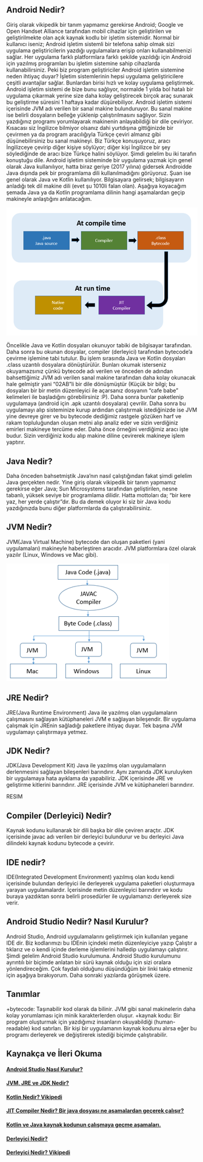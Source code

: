 ## Android Nedir? 
Giriş olarak vikipedik bir tanım yapmamız gerekirse Android; Google ve Open Handset Alliance tarafından mobil cihazlar için geliştirilen ve geliştirilmekte olan açık kaynak kodlu bir işletim 
sistemidir.
Normal bir kullanıcı iseniz; Android işletim sistemli bir telefona sahip olmak sizi uygulama geliştiricilerin yazdığı uygulamalara erişip onları kullanabilmenizi sağlar. Her uygulama farklı platformlara farklı şekilde yazıldığı için Android için yazılmış programları bu işletim sistemine sahip cihazlarda kullanabilirsiniz.
Peki biz program geliştiriciler Android işletim sistemine neden ihtiyaç duyar? İşletim sistemlerinin hepsi uygulama geliştiricilere çeşitli avantajlar sağlar. Bunlardan birisi hızlı ve kolay uygulama geliştirmek. Android işletim sistemi de bize bunu sağlıyor, normalde 1 yılda bol hatalı bir uygulama çıkarmak yerine size daha kolay geliştirecek birçok araç sunarak bu geliştirme süresini 1 haftaya kadar düşürebiliyor.
Android işletim sistemi içerisinde JVM adı verilen bir sanal makine bulunduruyor. Bu sanal makine ise belirli dosyaların belleğe yüklenip çalıştırılmasını sağlıyor. Sizin yazdığınız programı yorumlayarak makinenin anlayabildiği bir dile çeviriyor. Kısacası siz İngilizce bilmiyor olsanız dahi yurtdışına gittiğinizde bir çevirmen ya da program aracılığıyla Türkçe çeviri almanız gibi düşünebilirsiniz bu sanal makineyi. Biz Türkçe konuşuyoruz, aracı İngilizceye çevirip diğer kişiye söylüyor; diğer kişi İngilizce bir şey söylediğinde de aracı bize Türkçe halini söylüyor.
Şimdi gelelim bu iki tarafın konuştuğu dile. Android işletim sisteminde bir uygulama yazmak için genel olarak Java kullanılıyor, hatta biraz geriye (2017 yılına) gidersek Androidde Java dışında pek bir programlama dili kullanılmadığını görüyoruz. Şuan ise genel olarak Java ve Kotlin kullanılıyor.
Bilgisayara gelirsek; bilgisayarın anladığı tek dil makine dili (evet şu 1010li falan olan). Aşağıya koyacağım şemada Java ya da Kotlin programlama dilinin hangi aşamalardan geçip makineyle anlaştığını anlatacağım. 

![Kaynak Kodundan Makine Diline](https://github.com/Ritotwo/Android-Egitimi/blob/master/Androide%20giri%C5%9F/Androide%20Giri%C5%9F%201%20-%20Genel%20Tan%C4%B1mlar/java-to-machine.png)

Öncelikle Java ve Kotlin dosyaları okunuyor tabiki de bilgisayar tarafından. Daha sonra bu okunan dosyalar, compiler (derleyici) tarafından bytecode’a çevirme işlemine tabi tutulur. Bu işlem sırasında Java ve Kotlin dosyaları .class uzantılı dosyalara dönüştürülür. Bunları okumak isterseniz okuyamazsınız çünkü bytecode adı verilen ve önceden de adından bahsettiğimiz JVM adı verilen sanal makine tarafından daha kolay okunacak hale gelmiştir yani “02AB”li bir dile dönüşmüştür (Küçük bir bilgi; bu dosyaları bir bir metin düzenleyici ile açarsanız dosyanın “cafe babe” kelimeleri ile başladığını görebilirsiniz :P). Daha sonra bunlar paketlenip uygulamaya (android için .apk uzantılı dosyalara) çevrilir. Daha sonra bu uygulamayı alıp sisteminize kurup ardından çalıştırmak istediğinizde ise JVM yine devreye girer ve bu bytecode dediğimiz rastgele gözüken harf ve rakam topluluğundan oluşan metni alıp analiz eder ve sizin verdiğiniz emirleri makineye tercüme eder. Daha önce örneğini verdiğimiz aracı işte budur. Sizin verdiğiniz kodu alıp makine diline çevirerek makineye işlem yaptırır.

## Java Nedir? 
Daha önceden bahsetmiştik Java’nın nasıl çalıştığından fakat şimdi gelelim Java gerçekten nedir. Yine giriş olarak vikipedik bir tanım yapmamız gerekirse eğer Java; Sun Microsystems tarafından geliştirilen, nesne tabanlı, yüksek seviye bir programlama dilidir. Hatta mottoları da; “bir kere yaz, her yerde çalıştır”dır. Bu da demek oluyor ki siz bir Java kodu yazdığınızda bunu diğer platformlarda da çalıştırabilirsiniz.

## JVM Nedir? 
JVM(Java Virtual Machine) bytecode dan oluşan paketleri (yani uygulamaları) makineyle haberleştiren aracıdır. JVM platformlara özel olarak yazılır (Linux, Windows ve Mac gibi).

![JVM Nedir](https://github.com/Ritotwo/Android-Egitimi/blob/master/Androide%20giri%C5%9F/Androide%20Giri%C5%9F%201%20-%20Genel%20Tan%C4%B1mlar/jvm-nedir.png)

## JRE Nedir? 

JRE(Java Runtime Environment) Java ile yazılmış olan uygulamaların çalışmasını sağlayan kütüphaneleri JVM e sağlayan bileşendir. Bir uygulama çalışmak için JREnin sağladığı paketlere ihtiyaç duyar. Tek başına JVM uygulamayı çalıştırmaya yetmez.

## JDK Nedir? 

JDK(Java Development Kit) Java ile yazılmış olan uygulamaların derlenmesini sağlayan bileşenleri barındırır. Aynı zamanda JDK kuruluyken bir uygulamaya hata ayıklama da yapabiliriz.
JDK içerisinde JRE ve geliştirme kitlerini barındırır. JRE içerisinde JVM ve kütüphaneleri barındırır.

RESIM 

## Compiler (Derleyici) Nedir? 

Kaynak kodunu kullanarak bir dili başka bir dile çeviren araçtır. JDK içerisinde javac adı verilen bir derleyici bulundurur ve bu derleyici Java dilindeki kaynak kodunu bytecode a çevirir.

## IDE nedir? 

IDE(Integrated Development Environment) yazılmış olan kodu kendi içerisinde bulundan derleyici ile derleyerek uygulama paketleri oluşturmaya yarayan uygulamalardır. İçerisinde metin düzenleyici barındırır ve kodu buraya yazdıktan sonra belirli prosedürler ile uygulamanızı derleyerek size verir.

## Android Studio Nedir? Nasıl Kurulur? 

Android Studio, Android uygulamalarını geliştirmek için kullanılan yegane IDE dir. Biz kodlarımızı bu IDEnin içindeki  metin düzenleyiciye yazıp Çalıştır a tıklarız ve o kendi içinde derleme işlemlerini halledip uygulamayı çalıştırır.
Şimdi gelelim Android Studio kurulumuna. Android Studio kurulumunu ayrıntılı bir biçimde anlatan bir sürü kaynak olduğu için sizi oralara yönlendireceğim. Çok faydalı olduğunu düşündüğüm bir linki takip etmeniz için aşağıya bırakıyorum. Daha sonraki yazılarda görüşmek üzere.

## Tanımlar 

+bytecode: Taşınabilir kod olarak da bilinir. JVM gibi sanal makinelerin daha kolay yorumlaması için minik karakterlerden oluşur.
+kaynak kodu: Bir program oluşturmak için yazdığımız insanların okuyabildiği (human-readable) kod satırları. Bir kişi bir uygulamanın kaynak kodunu alırsa eğer bu programı derleyerek ve değiştirerek istediği biçimde çalıştırabilir.

## Kaynakça ve İleri Okuma 
#### [Android Studio Nasıl Kurulur?](https://gelecegiyazanlar.turkcell.com.tr/konu/android/egitim/android-201/android-studionun-windows-uzerinde-kurulumu) 
#### [JVM, JRE ve JDK Nedir?](https://medium.com/@kplnosmn94/jvm-jre-ve-jdk-nedir-6cfee2727812) 
#### [Kotlin Nedir? Vikipedi](https://tr.wikipedia.org/wiki/Kotlin) 
#### [JIT Compiler Nedir? Bir java dosyası ne aşamalardan geçerek çalışır?](https://aboullaite.me/understanding-jit-compiler-just-in-time-compiler/) 
#### [Kotlin ve Java kaynak kodunun çalışmaya geçme aşamaları.](https://tedhagos.com/posts/kotlin-getting-started/) 
#### [Derleyici Nedir?](http://bilgisayarkavramlari.sadievrenseker.com/2008/01/03/derleyici-compiler/) 
#### [Derleyici Nedir? Vikipedi](https://tr.wikipedia.org/wiki/Derleyici) 
